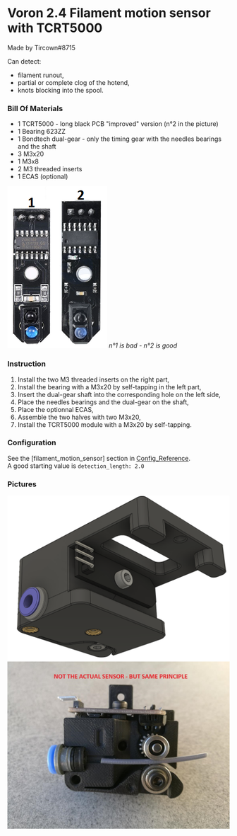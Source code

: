 # Voron 2.4 Filament motion sensor with TCRT5000
Made by Tircown#8715

Can detect:
- filament runout,
- partial or complete clog of the hotend,
- knots blocking into the spool.

### Bill Of Materials
* 1 TCRT5000 - long black PCB "improved" version (n°2 in the picture)
* 1 Bearing 623ZZ
* 1 Bondtech dual-gear - only the timing gear with the needles bearings and the shaft
* 3 M3x20
* 1 M3x8
* 2 M3 threaded inserts
* 1 ECAS (optional)

![TCRT5000](Images/TCRT5000.png)
*n°1 is bad - n°2 is good*

### Instruction
1. Install the two M3 threaded inserts on the right part,
2. Install the bearing with a M3x20 by self-tapping in the left part,
3. Insert the dual-gear shaft into the corresponding hole on the left side,
4. Place the needles bearings and the dual-gear on the shaft,
5. Place the optionnal ECAS,
6. Assemble the two halves with two M3x20,
7. Install the TCRT5000 module with a M3x20 by self-tapping.

### Configuration
See the [filament_motion_sensor] section in [Config_Reference](https://github.com/KevinOConnor/klipper/blob/master/docs/Config_Reference.md#filament_motion_sensor).\
A good starting value is `detection_length: 2.0`

### Pictures
![photo1](Images/picture0.png)
![photo2](Images/picture1.jpg)